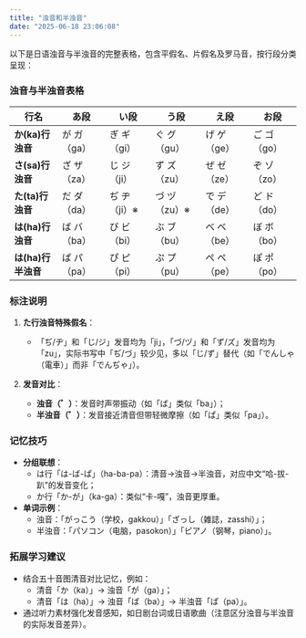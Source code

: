 ```yaml
---
title: "浊音和半浊音"
date: "2025-06-18 23:06:08"
---
```


以下是日语浊音与半浊音的完整表格，包含平假名、片假名及罗马音，按行段分类呈现：  


### **浊音与半浊音表格**  

| 行名       | あ段              | い段              | う段              | え段              | お段              |  
|------------|-------------------|-------------------|-------------------|-------------------|-------------------|  
| **か(ka)行浊音** | が ガ（ga）      | ぎ ギ（gi）      | ぐ グ（gu）      | げ ゲ（ge）      | ご ゴ（go）      |  
| **さ(sa)行浊音** | ざ ザ（za）      | じ ジ（ji）      | ず ズ（zu）      | ぜ ゼ（ze）      | ぞ ゾ（zo）      |  
| **た(ta)行浊音** | だ ダ（da）      | ぢ ヂ（ji）※     | づ ヅ（zu）※     | で デ（de）      | ど ド（do）      |  
| **は(ha)行浊音** | ば バ（ba）      | び ビ（bi）      | ぶ ブ（bu）      | べ ベ（be）      | ぼ ボ（bo）      |  
| **は(ha)行半浊音** | ぱ パ（pa）      | ぴ ピ（pi）      | ぷ プ（pu）      | ぺ ペ（pe）      | ぽ ポ（po）      |  


### **标注说明**  
1. **た行浊音特殊假名**：  
   - 「ぢ/ヂ」和「じ/ジ」发音均为「ji」，「づ/ヅ」和「ず/ズ」发音均为「zu」，实际书写中「ぢ/づ」较少见，多以「じ/ず」替代（如「でんしゃ（電車）」而非「でんぢゃ」）。  

2. **发音对比**：  
   - **浊音（゛）**：发音时声带振动（如「ば」类似「ba」）；  
   - **半浊音（゜）**：发音接近清音但带轻微摩擦（如「ぱ」类似「pa」）。  


### **记忆技巧**  
- **分组联想**：  
  - は行「は-ば-ぱ」（ha-ba-pa）：清音→浊音→半浊音，对应中文“哈-拔-趴”的发音变化；  
  - か行「か-が」（ka-ga）：类似“卡-嘎”，浊音更厚重。  
- **单词示例**：  
  - 浊音：「がっこう（学校，gakkou）」「ざっし（雑誌，zasshi）」；  
  - 半浊音：「パソコン（电脑，pasokon）」「ピアノ（钢琴，piano）」。  


### **拓展学习建议**  
- 结合五十音图清音对比记忆，例如：  
  - 清音「か（ka）」→ 浊音「が（ga）」；  
  - 清音「は（ha）」→ 浊音「ば（ba）」→ 半浊音「ぱ（pa）」。  
- 通过听力素材强化发音感知，如日剧台词或日语歌曲（注意区分浊音与半浊音的实际发音差异）。